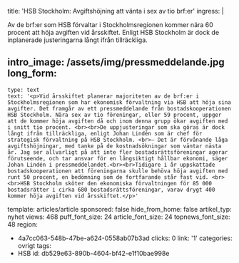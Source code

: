 title: 'HSB Stockholm: Avgiftshöjning att vänta i sex av tio brf:er'
ingress: |
  <p>Av de brf:er som HSB förvaltar i Stockholmsregionen kommer nära 60 procent att höja avgiften vid årsskiftet. Enligt HSB Stockholm är dock de inplanerade justeringarna långt ifrån tillräckliga.
  </p>
  
intro_image: /assets/img/pressmeddelande.jpg
long_form:
  -
    type: text
    text: '<p>Vid årsskiftet planerar majoriteten av de brf:er i Stockholmsregionen som har ekonomisk förvaltning via HSB att höja sina avgifter. Det framgår av ett pressmeddelande från bostadskooperationen HSB Stockholm. Nära sex av tio föreningar, eller 59 procent, uppger att de kommer höja avgiften då och inom denna grupp ökar avgiften med i snitt tio procent. <br><br>De uppjusteringar som ska göras är dock långt ifrån tillräckliga, enligt Johan Lindén som är chef för strategisk förvaltning på HSB Stockholm. <br>– Det är förvånande låga avgiftshöjningar, med tanke på de kostnadsökningar som väntar nästa år. Jag ser allvarligt på att inte fler bostadsrättsföreningar agerar förutseende, och tar ansvar för en långsiktigt hållbar ekonomi, säger Johan Lindén i pressmeddelandet.<br><br>Tidigare i år uppskattade bostadskooperationen att föreningarna skulle behöva höja avgiften med runt 50 procent, en bedömning som de fortfarande står fast vid. <br><br>HSB Stockholm sköter den ekonomiska förvaltningen för 85 000 bostadsrätter i cirka 680 bostadsrättsföreningar, varav drygt 400 kommer höja avgiften vid årsskiftet.</p>'
template: articles/article
sponsored: false
hide_from_home: false
artikel_typ: nyhet
views: 468
puff_font_size: 24
article_font_size: 24
topnews_font_size: 48
region:
  - 4a7cc063-548b-47be-a624-0558ab07b3ad
clicks: 0
link: '1'
categories: ovrigt
tags:
  - HSB
id: db529e63-890b-4604-bf42-e1f10bae998e
